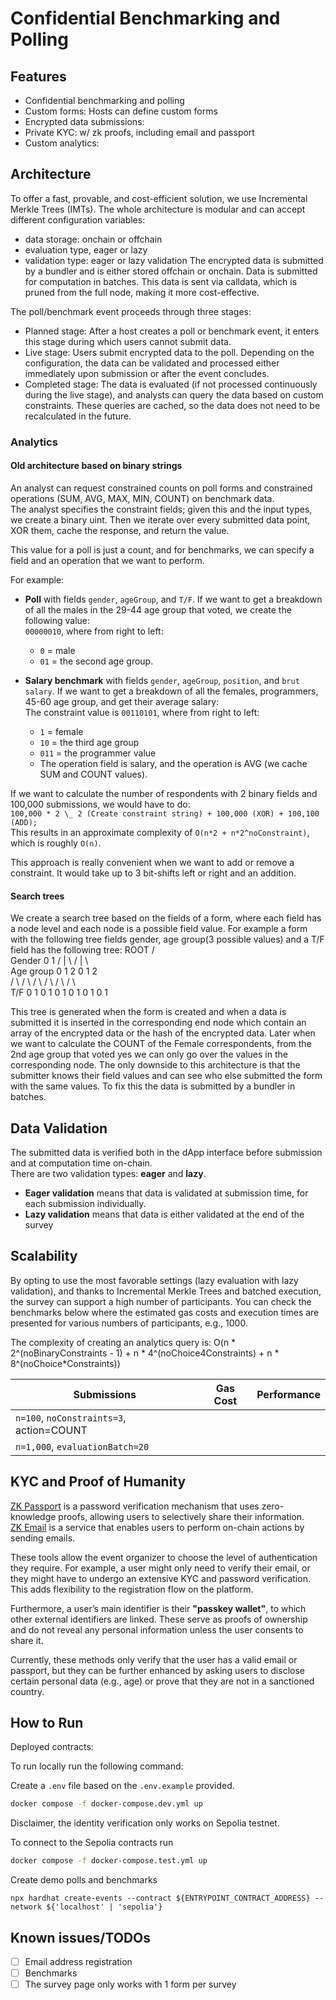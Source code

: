 # Confidential Benchmarking and Polling

## Features

- Confidential benchmarking and polling
- Custom forms: Hosts can define custom forms
- Encrypted data submissions:
- Private KYC: w/ zk proofs, including email and passport
- Custom analytics:

## Architecture

<!-- TODO Pic
  frontend(self, zkemail, etc.) -> onchain, hybrid(IMT) or offchain(IMT) storage -> (polling or benchmarking -> event(check status, etc.) -> form (validation, evaluation) -> Store the result in a relation database -> Back to the frontend
 -->

To offer a fast, provable, and cost-efficient solution, we use Incremental Merkle Trees (IMTs).
The whole architecture is modular and can accept different configuration variables:
- data storage: onchain or offchain
- evaluation type, eager or lazy
- validation type: eager or lazy validation
The encrypted data is submitted by a bundler and is either stored offchain or onchain. Data is submitted for computation in batches. This data is sent via calldata, which is pruned from the full node, making it more cost-effective.

The poll/benchmark event proceeds through three stages:
- Planned stage: After a host creates a poll or benchmark event, it enters this stage during which users cannot submit data.
- Live stage: Users submit encrypted data to the poll. Depending on the configuration, the data can be validated and processed either immediately upon submission or after the event concludes.
- Completed stage: The data is evaluated (if not processed continuously during the live stage), and analysts can query the data based on custom constraints. These queries are cached, so the data does not need to be recalculated in the future.

### Analytics

#### Old architecture based on binary strings
An analyst can request constrained counts on poll forms and constrained operations (SUM, AVG, MAX, MIN, COUNT) on benchmark data.  
The analyst specifies the constraint fields; given this and the input types, we create a binary uint. Then we iterate over every submitted data point, XOR them, cache the response, and return the value.

This value for a poll is just a count, and for benchmarks, we can specify a field and an operation that we want to perform.

For example:

- **Poll** with fields `gender`, `ageGroup`, and `T/F`. If we want to get a breakdown of all the males in the 29-44 age group that voted, we create the following value:  
  `00000010`, where from right to left:

  - `0` = male
  - `01` = the second age group.

- **Salary benchmark** with fields `gender`, `ageGroup`, `position`, and `brut salary`. If we want to get a breakdown of all the females, programmers, 45-60 age group, and get their average salary:  
  The constraint value is `00110101`, where from right to left:
  - `1` = female
  - `10` = the third age group
  - `011` = the programmer value
  - The operation field is salary, and the operation is AVG (we cache SUM and COUNT values).

If we want to calculate the number of respondents with 2 binary fields and 100,000 submissions, we would have to do:  
`100,000 * 2 \_ 2 (Create constraint string) + 100,000 (XOR) + 100,100 (ADD);`  
This results in an approximate complexity of `O(n*2 + n*2^noConstraint)`, which is roughly `O(n)`.

This approach is really convenient when we want to add or remove a constraint. It would take up to 3 bit-shifts left or right and an addition.

#### Search trees

We create a search tree based on the fields of a form, where each field has a node level and each node is a possible field value.
For example a form with the following tree fields gender, age group(3 possible values) and a T/F field has the following tree:
                              ROOT
                      /                 \
Gender                0                  1
                  /   |   \          /   |   \   
Age group        0    1    2        0    1    2       
                / \  / \  / \      / \  / \  / \     
T/F            0  1 0   1 0  1     0  1 0  1 0  1

This tree is generated when the form is created and when a data is submitted it is inserted in the corresponding end node which contain an array of the encrypted data or the hash of the encrypted data. Later when we want to calculate the COUNT of the Female correspondents, from the 2nd age group that voted yes we can only go over the values in the corresponding node.
The only downside to this architecture is that the submitter knows their field values and can see who else submitted the form with the same values. To fix this the data is submitted by a bundler in batches.

## Data Validation

The submitted data is verified both in the dApp interface before submission and at computation time on-chain.  
There are two validation types: **eager** and **lazy**.

- **Eager validation** means that data is validated at submission time, for each submission individually.
- **Lazy validation** means that data is either validated at the end of the survey

## Scalability

By opting to use the most favorable settings (lazy evaluation with lazy validation), and thanks to Incremental Merkle Trees and batched execution, the survey can support a high number of participants.
You can check the benchmarks below where the estimated gas costs and execution times are presented for various numbers of participants, e.g., 1000.

The complexity of creating an analytics query is:
O(n * 2^(noBinaryConstraints - 1) + n * 4^(noChoice4Constraints) + n * 8^(noChoice*Constraints))

| Submissions                              | Gas Cost | Performance |
| ---------------------------------------- | -------- | ----------- |
| `n=100`, `noConstraints=3`, action=COUNT |          |             |
| `n=1,000`, `evaluationBatch=20`          |          |             |

## KYC and Proof of Humanity

[ZK Passport](https://self.xyz) is a password verification mechanism that uses zero-knowledge proofs, allowing users to selectively share their information.  
[ZK Email](https://prove.email/) is a service that enables users to perform on-chain actions by sending emails.

These tools allow the event organizer to choose the level of authentication they require. For example, a user might only need to verify their email, or they might have to undergo an extensive KYC and password verification. This adds flexibility to the registration flow on the platform.  

Furthermore, a user’s main identifier is their **"passkey wallet"**, to which other external identifiers are linked. These serve as proofs of ownership and do not reveal any personal information unless the user consents to share it.

Currently, these methods only verify that the user has a valid email or passport, but they can be further enhanced by asking users to disclose certain personal data (e.g., age) or prove that they are not in a sanctioned country.

## How to Run

Deployed contracts:

To run locally run the following command:

Create a `.env` file based on the `.env.example` provided.

```bash
docker compose -f docker-compose.dev.yml up
```

Disclaimer, the identity verification only works on Sepolia testnet.

To connect to the Sepolia contracts run

```bash
docker compose -f docker-compose.test.yml up
```

Create demo polls and benchmarks
```
npx hardhat create-events --contract ${ENTRYPOINT_CONTRACT_ADDRESS} --network ${'localhost' | 'sepolia'}
```

## Known issues/TODOs

- [ ] Email address registration
- [ ] Benchmarks
- [ ] The survey page only works with 1 form per survey
